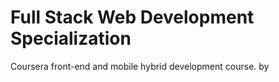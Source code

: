 # Full Stack Web Development Specialization

Coursera front-end and mobile hybrid development course.
by 
